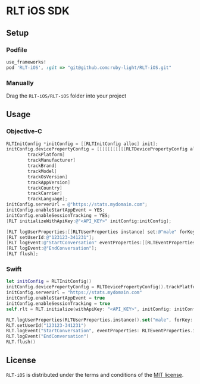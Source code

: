 # RLT iOS SDK

## Setup

### Podfile

```ruby
use_frameworks!
pod 'RLT-iOS', :git => "git@github.com:ruby-light/RLT-iOS.git"
```

### Manually

Drag the `RLT-iOS/RLT-iOS` folder into your project

## Usage

### Objective-C

```objectivec
RLTInitConfig *initConfig = [[RLTInitConfig alloc] init];
initConfig.devicePropertyConfig = [[[[[[[[[[[RLTDevicePropertyConfig alloc] init]
        trackPlatform]
        trackManufacturer]
        trackBrand]
        trackModel]
        trackOsVersion]
        trackAppVersion]
        trackCountry]
        trackCarrier]
        trackLanguage];
initConfig.serverUrl = @"https://stats.mydomain.com";
initConfig.enableStartAppEvent = YES;
initConfig.enableSessionTracking = YES;
[RLT initializeWithApiKey:@"<API_KEY>" initConfig:initConfig];

[RLT logUserProperties:[[RLTUserProperties instance] set:@"male" forKey:@"gender"]];
[RLT setUserId:@"123123-341231"];
[RLT logEvent:@"StartConversation" eventProperties:[[RLTEventProperties instance] set:@"private" forKey:@"type"]];
[RLT logEvent:@"EndConversation"];
[RLT flush];
```

### Swift

```swift
let initConfig = RLTInitConfig()
initConfig.devicePropertyConfig = RLTDevicePropertyConfig().trackPlatform().trackManufacturer().trackBrand().trackModel().trackOsVersion().trackAppVersion().trackCountry().trackCarrier().trackLanguage()
initConfig.serverUrl = "https://stats.mydomain.com"
initConfig.enableStartAppEvent = true
initConfig.enableSessionTracking = true
self.rlt = RLT.initialize(withApiKey: "<API_KEY>", initConfig: initConfig)

RLT.logUserProperties(RLTUserProperties.instance().set("male", forKey: "gender"))
RLT.setUserId("123123-341231")
RLT.logEvent("StartConversation", eventProperties: RLTEventProperties.instance().set("private", forKey: "type"))
RLT.logEvent("EndConversation")
RLT.flush()
```

## License

`RLT-iOS` is distributed under the terms and conditions of the [MIT license](https://github.com/ruby-light/RLT-iOS/blob/master/LICENSE).